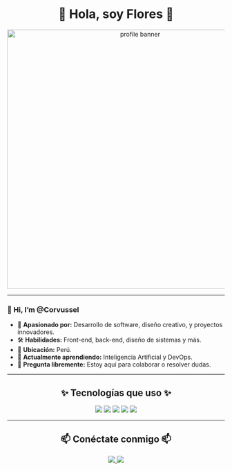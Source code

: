  <div align="center">
  <h1>🌟 Hola, soy Flores 🌟</h1>
</div>

<div align="center">
  <img src="https://user-images.githubusercontent.com/your-image-url" alt="profile banner" width="600">
</div>

---

### 👋 Hi, I’m @Corvussel  
- 🎯 **Apasionado por:** Desarrollo de software, diseño creativo, y proyectos innovadores.  
- 🛠️ **Habilidades:** Front-end, back-end, diseño de sistemas y más.  
- 📍 **Ubicación:** Perú.  
- 🌱 **Actualmente aprendiendo:** Inteligencia Artificial y DevOps.  
- 💬 **Pregunta libremente:** Estoy aquí para colaborar o resolver dudas.  

---

<div align="center">
  <h2>✨ Tecnologías que uso ✨</h2>
</div>

<div align="center">
  <img src="https://img.shields.io/badge/HTML5-E34F26?style=for-the-badge&logo=html5&logoColor=white">
  <img src="https://img.shields.io/badge/CSS3-1572B6?style=for-the-badge&logo=css3&logoColor=white">
  <img src="https://img.shields.io/badge/JavaScript-F7DF1E?style=for-the-badge&logo=javascript&logoColor=black">
  <img src="https://img.shields.io/badge/Python-3776AB?style=for-the-badge&logo=python&logoColor=white">
  <img src="https://img.shields.io/badge/Node.js-339933?style=for-the-badge&logo=nodedotjs&logoColor=white">
</div>

---

<div align="center">
  <h2>📫 Conéctate conmigo 📫</h2>
  <a href="https://www.linkedin.com/in/your-profile">
    <img src="https://img.shields.io/badge/LinkedIn-0077B5?style=for-the-badge&logo=linkedin&logoColor=white">
  </a>
  <a href="mailto:your-email@example.com">
    <img src="https://img.shields.io/badge/Email-D14836?style=for-the-badge&logo=gmail&logoColor=white">
  </a>
</div>
